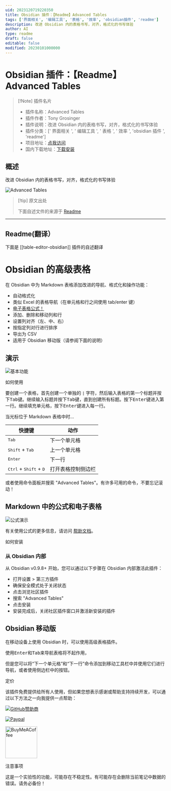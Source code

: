 ```yaml
---
uid: 2023120719220350
title: Obsidian 插件：【Readme】Advanced Tables
tags: ['界面相关', '编辑工具', '表格', '效率', 'obsidian插件', 'readme']
description: 改进 Obsidian 内的表格书写，对齐，格式化的书写体验
author: AI
type: readme
draft: false
editable: false
modified: 20230101000000
---
```


# Obsidian 插件：【Readme】Advanced Tables

> [!Note] 插件名片
> - 插件名称：Advanced Tables
> - 插件作者：Tony Grosinger
> - 插件说明：改进 Obsidian 内的表格书写，对齐，格式化的书写体验
> - 插件分类：[' 界面相关 ', ' 编辑工具 ', ' 表格 ', ' 效率 ', 'obsidian 插件 ', 'readme']
> - 项目地址：[点我访问](https://github.com/tgrosinger/advanced-tables-obsidian)
> - 国内下载地址：[下载安装](https://pkmer.cn/products/plugin/pluginMarket/?table-editor-obsidian)

## 概述

改进 Obsidian 内的表格书写，对齐，格式化的书写体验

![Advanced Tables](https://cdn.pkmer.cn/covers/table-editor-obsidian.gif!pkmer)

> [!tip] 原文出处
>
>下面自述文件的来源于 [Readme](https://ghproxy.net/https://raw.githubusercontent.com/tgrosinger/advanced-tables-obsidian/main/README.md)
>

---

## Readme(翻译）

下面是 [[table-editor-obsidian]] 插件的自述翻译

# Obsidian 的高级表格

在 Obsidian 中为 Markdown 表格添加改进的导航、格式化和操作功能：

- 自动格式化
- 类似 Excel 的表格导航（在单元格和行之间使用 tab/enter 键）
- [电子表格公式！](https://github.com/tgrosinger/advanced-tables-obsidian/blob/main/docs/help.md#using-formulas-in-markdown-tables)
- 添加、删除和移动列和行
- 设置列对齐（左、中、右）
- 按指定列对行进行排序
- 导出为 CSV
- 适用于 Obsidian 移动版（请参阅下面的说明）

## 演示

![基本功能](https://cdn.pkmer.cn/covers/table-editor-obsidian_1_0.gif!pkmer)

如何使用

要创建一个表格，首先创建一个单独的 `|` 字符，然后输入表格的第一个标题并按下<kbd>Tab</kbd>键。继续输入标题并按下<kbd>Tab</kbd>键，直到创建所有标题。按下<kbd>Enter</kbd>键进入第一行。继续填充单元格，按下<kbd>Enter</kbd>键进入每一行。

当光标位于 Markdown 表格中时...

| 快捷键                                             | 动作                         |
| ------------------------------------------------- | --------------------------- |
| <kbd>Tab</kbd>                                    | 下一个单元格                 |
| <kbd>Shift</kbd> + <kbd>Tab</kbd>                 | 上一个单元格                 |
| <kbd>Enter</kbd>                                  | 下一行                       |
| <kbd>Ctrl</kbd> + <kbd>Shift</kbd> + <kbd>D</kbd> | 打开表格控制侧边栏           |

或者使用命令面板并搜索 "Advanced Tables"。有许多可用的命令，不要忘记滚动！

## Markdown 中的公式和电子表格

![公式演示](https://cdn.pkmer.cn/covers/table-editor-obsidian_1_1.gif!pkmer)

有关使用公式的更多信息，请访问 [帮助文档](https://github.com/tgrosinger/advanced-tables-obsidian/blob/main/docs/help.md)。

如何安装

### 从 Obsidian 内部

从 Obsidian v0.9.8+ 开始，您可以通过以下步骤在 Obsidian 内部激活此插件：

- 打开设置 > 第三方插件
- 确保安全模式处于关闭状态
- 点击浏览社区插件
- 搜索 "Advanced Tables"
- 点击安装
- 安装完成后，关闭社区插件窗口并激活新安装的插件

## Obsidian 移动版

在移动设备上使用 Obsidian 时，可以使用高级表格插件。

使用<kbd>Enter</kbd>和<kbd>Tab</kbd>来导航表格将不起作用，

但是您可以将“下一个单元格”和“下一行”命令添加到移动工具栏中并使用它们进行导航，或者使用侧边栏中的按钮。

定价

该插件免费提供给所有人使用，但如果您想表示感谢或帮助支持持续开发，可以通过以下方法之一向我提供一点帮助：

[![GitHub赞助商](https://img.shields.io/github/sponsors/tgrosinger?style=social)](https://github.com/sponsors/tgrosinger)

[![Paypal](https://img.shields.io/badge/paypal-tgrosinger-yellow?style=social&logo=paypal)](https://paypal.me/tgrosinger)

[<img src="https://cdn.buymeacoffee.com/buttons/v2/default-yellow.png" alt="BuyMeACoffee" width="100">](https://www.buymeacoffee.com/tgrosinger)

注意事项

这是一个实验性的功能，可能存在不稳定性。有可能存在会删除当前笔记中数据的错误。请务必备份！
